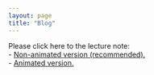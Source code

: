```yaml
---
layout: page
title: "Blog"
---
```


<!-- {% if site.show_excerpts %}
  {% include home.html %}
{% else %}
  {% include archive.html title="Posts" %}
{% endif %} -->

Please click here to the lecture note:  <br> 
    - <a href="https://drive.google.com/file/d/1XtFoxZZ2cupfzF7gEEY11zJYmClNGSnM/view?usp=sharing" target="_blank">Non-animated version (recommended).</a> <br>
    - <a href="https://drive.google.com/file/d/1gcQ3ZYIzSfMnuDAxl7ECTb1Cz-wnsrpW/view?usp=sharing" target="_blank">Animated version.</a> <br>